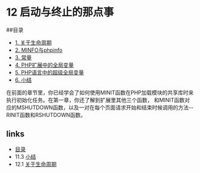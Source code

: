 # 12 启动与终止的那点事

##目录

   * [1. 关于生命周期](<book/chapt12/12.1.md>)
   * [2. MINFO与phpinfo](<book/chapt12/12.2.md>)
   * [3. 常量](<book/chapt12/12.3.md>)
   * [4. PHP扩展中的全局变量](<book/chapt12/12.4.md>)
   * [5. PHP语言中的超级全局变量](<book/chapt12/12.5.md>)
   * [6. 小结](<book/chapt12/12.6.md>)


在前面的章节里，你已经学会了如何使用MINIT函数在PHP加载模块的共享库时来执行初始化任务。在第一章，你还了解到扩展里其他三个函数，
和MINIT函数对应的MSHUTDOWN函数，以及一对在每个页面请求开始和结束时候调用的方法--RINIT函数和RSHUTDOWN函数。


## links
   * [目录](<book/preface.md>)
   * 11.3 [小结](<book/chapt11/11.3.md>)
   * 12.1 [关于生命周期](<book/chapt12/12.1.md>)


